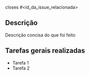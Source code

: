 closes #<id_da_issue_relacionada>

## Descrição

Descrição concisa do que foi feito

## Tarefas gerais realizadas
* Tarefa 1
* Tarefa 2
